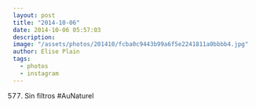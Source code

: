 ```yaml
---
layout: post
title: "2014-10-06"
date: 2014-10-06 05:57:03
description: 
image: "/assets/photos/201410/fcba0c9443b99a6f5e2241811a0bbbb4.jpg"
author: Elise Plain
tags: 
  - photos
  - instagram
---
```


577. Sin filtros #AuNaturel
<p></p>
